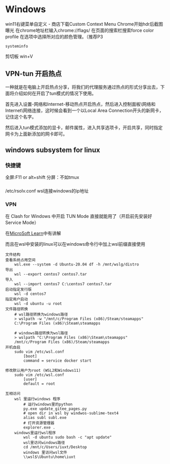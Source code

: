 # Windows

win11右键菜单自定义
    - 商店下载Custom Context Menu
Chrome开始hdr后截图曝光
	在chrome地址栏输入chrome://flags/
	在页面的搜索栏搜索force color profile
	在选项中选择所对应的颜色管理。（推荐P3

```shell
systeminfo
```

剪切板 win+V

## VPN-tun 开启热点

一种就是在电脑上开启热点分享，将我们的代理服务通过热点的形式分享出去，下面将介绍如何在开启了tun模式的情况下使用。

首先进入设置-网络和Internet-移动热点开启热点，然后进入控制面板\网络和 Internet\网络连接，这时候会看到一个以Local Area Connection开头的新网卡，记住这个名字。

然后进入tun模式添加的显卡，邮件属性，进入共享选项卡，开启共享，同时指定网卡为上面新添加的网卡即可。

## windows subsystem for linux
### 快捷键
全屏:F11 or alt+shift
分屏：不如tmux
### 
/etc/rsolv.conf
wsl连接windows的ip地址
### VPN
在 Clash for Windows 中开启 TUN Mode 直接就能用了（开启前先安装好 Service Mode）

在[MicroSoft Learn](https://learn.microsoft.com/zh-cn/windows/wsl/)中有讲解

而且在wsl中安装的linux可以在windows命令行中加上wsl前缀直接使用
```
文件结构
查看系统占用空间
    wsl.exe --system -d Ubuntu-20.04 df -h /mnt/wslg/distro
导出
    wsl --export centos7 centos7.tar
导入
    wsl --import centos7 C:\centos7 centos7.tar
启动指定发行版  
    wsl -d centos7
指定用户启动
    wsl -d ubuntu -u root
文件路径转换
    # wsl路径转换为windows路径
    > wslpath -w "/mnt/c/Program Files (x86)/Steam/steamapps"
    C:\Program Files (x86)\Steam\steamapps

    # windows路径转换为wsl路径
    > wslpath "C:\Program Files (x86)\Steam\steamapps"
    /mnt/c/Program Files (x86)/Steam/steamapps
开机自启
    sudo vim /etc/wsl.conf
        [boot]
        command = service docker start

修改默认用户为root (WSL2和Windows11)
    sudo vim /etc/wsl.conf
        [user]
        default = root

互相访问
    wsl 里运行windows 程序
        # 运行windows里的python
        py.exe update_gitee_pages.py
        # open dir in wsl by windwos-sublime-text4
        alias subl subl.exe
        # 打开资源管理器
        explorer.exe .
    windows里运行wsl程序
        wsl -d ubuntu sudo bash -c "apt update"
        wsl里访问windows路径
        cd /mnt/c/Users/iuxt/Desktop
        windows 里访问wsl文件
        \\wsl$\Ubuntu\home\iuxt
```
